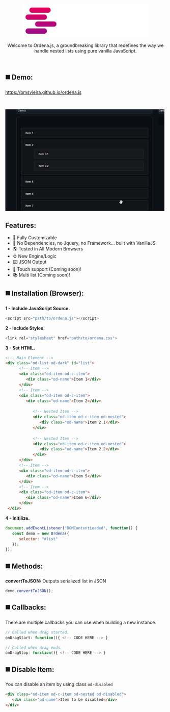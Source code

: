 <p align="center">
<img width="400" src="https://raw.githubusercontent.com/BMSVieira/ordena.js/main/demo/img/logo_white.png">
</p>
<p align="center">Welcome to Ordena.js, a groundbreaking library that redefines the way we handle nested lists using pure vanilla JavaScript.</p>

<br>

◼️ Demo:
-
https://bmsvieira.github.io/ordena.js

<br>

<p align="left">
<img width="500" src="https://raw.githubusercontent.com/BMSVieira/ordena.js/main/demo/img/demogif.gif">
</p>

Features:
-
- 🔧 Fully Customizable
- 💪 No Dependencies, no Jquery, no Framework... built with VanillaJS
- 🌎 Tested in All Modern Browsers
- ⚙️ New Engine/Logic
- ⌨️ JSON Output
- 📱 Touch support (Coming soon)!
- 📚 Multi list (Coming soon)!


◼️ Installation (Browser):
-

<b>1 - Include JavaScript Source.</b>
```javascript
<script src="path/to/ordena.js"></script>
```
<b>2 - Include Styles.</b>
```javascript
<link rel="stylesheet" href="path/to/ordena.css">
```
<b>3 - Set HTML.</b>
```html
<!-- Main Element -->
<div class="od-list od-dark" id="list">
      <!-- Item -->
      <div class="od-item od-c-item">
         <div class="od-name">Item 1</div>
      </div>
      <!-- Item -->
      <div class="od-item od-c-item">
         <div class="od-name">Item 2</div>

            <!-- Nested Item -->
            <div class="od-item od-c-item od-nested">
               <div class="od-name">Item 2.1</div>
            </div>

            <!-- Nested Item -->
            <div class="od-item od-c-item od-nested">
               <div class="od-name">Item 2.2</div>
            </div>
      </div>
      <!-- Item -->
      <div class="od-item od-c-item">
         <div class="od-name">Item 5</div>
      </div>
      <!-- Item -->
      <div class="od-item od-c-item">
         <div class="od-name">Item 6</div>
      </div>
 </div>
```
<b>4 - Initilize.</b>
```javascript
document.addEventListener("DOMContentLoaded", function() {
   const demo = new Ordena({
      selector: "#list"
   });
});
```

◼️ Methods:
-

<b>convertToJSON:</b>
Outputs serialized list in JSON

```javascript
demo.convertToJSON();
```

◼️ Callbacks:
-

There are multiple callbacks you can use when building a new instance.

 ```javascript
// Called when drag started.
onDragStart: function(){ <!-- CODE HERE --> }
```
```javascript
// Called when drag ends.
onDragStop: function(){ <!-- CODE HERE --> }
```

◼️ Disable Item:
-

You can disable an item by using class `od-disabled`
```html
<div class="od-item od-c-item od-nested od-disabled">
   <div class="od-name">Item to be disabled</div>
</div>
```

